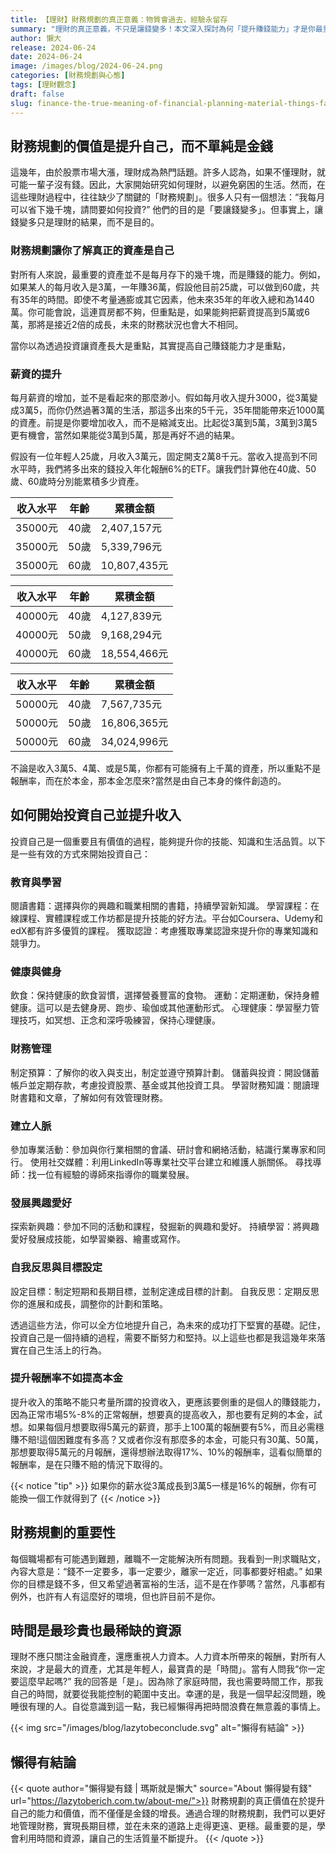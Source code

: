```yaml
---
title: 【理財】財務規劃的真正意義：物質會過去，經驗永留存
summary: "理財的真正意義，不只是讓錢變多！本文深入探討為何「提升賺錢能力」才是你最重要的資產。透過數據分析，揭示薪資提升對財富累積的巨大影響，並分享如何投資自己，讓物質會過去，經驗永留存，實現真正的財務自由。"
author: 懶大
release: 2024-06-24
date: 2024-06-24
image: /images/blog/2024-06-24.png
categories: [財務規劃與心態]
tags: [理財觀念]
draft: false
slug: finance-the-true-meaning-of-financial-planning-material-things-fade-experiences-last-forever
---
```

## 財務規劃的價值是提升自己，而不單純是金錢

這幾年，由於股票市場大漲，理財成為熱門話題。許多人認為，如果不懂理財，就可能一輩子沒有錢。因此，大家開始研究如何理財，以避免窮困的生活。然而，在這些理財過程中，往往缺少了關鍵的「財務規劃」。很多人只有一個想法：“我每月可以省下幾千塊，請問要如何投資?” 他們的目的是「要讓錢變多」。但事實上，讓錢變多只是理財的結果，而不是目的。

### 財務規劃讓你了解真正的資產是自己

對所有人來說，最重要的資產並不是每月存下的幾千塊，而是賺錢的能力。例如，如果某人的每月收入是3萬，一年賺36萬，假設他目前25歲，可以做到60歲，共有35年的時間。即使不考量通膨或其它因素，他未來35年的年收入總和為1440萬。你可能會說，這連買房都不夠，但重點是，如果能夠把薪資提高到5萬或6萬，那將是接近2倍的成長，未來的財務狀況也會大不相同。

當你以為透過投資讓資產長大是重點，其實提高自己賺錢能力才是重點，

### 薪資的提升

每月薪資的增加，並不是看起來的那麼渺小。假如每月收入提升3000，從3萬變成3萬5，而你仍然過著3萬的生活，那這多出來的5千元，35年間能帶來近1000萬的資產。前提是你要增加收入，而不是縮減支出。比起從3萬到5萬，3萬到3萬5更有機會，當然如果能從3萬到5萬，那是再好不過的結果。

假設有一位年輕人25歲，月收入3萬元，固定開支2萬8千元。當收入提高到不同水平時，我們將多出來的錢投入年化報酬6%的ETF。讓我們計算他在40歲、50歲、60歲時分別能累積多少資產。

| 收入水平 | 年齡 | 累積金額 |
| --- | --- | --- |
| 35000元 | 40歲 | 2,407,157元 |
| 35000元 | 50歲 | 5,339,796元 |
| 35000元 | 60歲 | 10,807,435元 |

| 收入水平 | 年齡 | 累積金額 |
| --- | --- | --- |
| 40000元 | 40歲 | 4,127,839元 |
| 40000元 | 50歲 | 9,168,294元 |
| 40000元 | 60歲 | 18,554,466元 |

| 收入水平 | 年齡 | 累積金額 |
| --- | --- | --- |
| 50000元 | 40歲 | 7,567,735元 |
| 50000元 | 50歲 | 16,806,365元 |
| 50000元 | 60歲 | 34,024,996元 |

不論是收入3萬5、4萬、或是5萬，你都有可能擁有上千萬的資產，所以重點不是報酬率，而在於本金，那本金怎麼來?當然是由自己本身的條件創造的。

## 如何開始投資自己並提升收入

投資自己是一個重要且有價值的過程，能夠提升你的技能、知識和生活品質。以下是一些有效的方式來開始投資自己：

### 教育與學習
閱讀書籍：選擇與你的興趣和職業相關的書籍，持續學習新知識。
學習課程：在線課程、實體課程或工作坊都是提升技能的好方法。平台如Coursera、Udemy和edX都有許多優質的課程。
獲取認證：考慮獲取專業認證來提升你的專業知識和競爭力。 
### 健康與健身
飲食：保持健康的飲食習慣，選擇營養豐富的食物。
運動：定期運動，保持身體健康。這可以是去健身房、跑步、瑜伽或其他運動形式。
心理健康：學習壓力管理技巧，如冥想、正念和深呼吸練習，保持心理健康。
### 財務管理
制定預算：了解你的收入與支出，制定並遵守預算計劃。
儲蓄與投資：開設儲蓄帳戶並定期存款，考慮投資股票、基金或其他投資工具。
學習財務知識：閱讀理財書籍和文章，了解如何有效管理財務。 
### 建立人脈
參加專業活動：參加與你行業相關的會議、研討會和網絡活動，結識行業專家和同行。
使用社交媒體：利用LinkedIn等專業社交平台建立和維護人脈關係。
尋找導師：找一位有經驗的導師來指導你的職業發展。
### 發展興趣愛好
探索新興趣：參加不同的活動和課程，發掘新的興趣和愛好。
持續學習：將興趣愛好發展成技能，如學習樂器、繪畫或寫作。
### 自我反思與目標設定
設定目標：制定短期和長期目標，並制定達成目標的計劃。
自我反思：定期反思你的進展和成長，調整你的計劃和策略。

透過這些方法，你可以全方位地提升自己，為未來的成功打下堅實的基礎。記住，投資自己是一個持續的過程，需要不斷努力和堅持。以上這些也都是我這幾年來落實在自己生活上的行為。

### 提升報酬率不如提高本金

提升收入的策略不能只考量所謂的投資收入，更應該要側重的是個人的賺錢能力，因為正常市場5%-8%的正常報酬，想要真的提高收入，那也要有足夠的本金，試想。如果每個月想要取得5萬元的薪資，那手上100萬的報酬要有5%，而且必需穩賺不賠!這個困難度有多高？又或者你沒有那麼多的本金，可能只有30萬、50萬，那想要取得5萬元的月報酬，還得想辦法取得17%、10%的報酬率，這看似簡單的報酬率，是在只賺不賠的情況下取得的。

{{< notice "tip" >}}
如果你的薪水從3萬成長到3萬5一樣是16%的報酬，你有可能換一個工作就得到了
{{< /notice >}}

## 財務規劃的重要性

每個職場都有可能遇到難題，離職不一定能解決所有問題。我看到一則求職貼文，內容大意是：“錢不一定要多，事一定要少，離家一定近，同事都要好相處。” 如果你的目標是錢不多，但又希望過著富裕的生活，這不是在作夢嗎？當然，凡事都有例外，也許有人有這麼好的環境，但也許目前不是你。

## 時間是最珍貴也最稀缺的資源

理財不應只關注金融資產，還應重視人力資本。人力資本所帶來的報酬，對所有人來說，才是最大的資產，尤其是年輕人，最寶貴的是「時間」。當有人問我“你一定要這麼早起嗎?” 我的回答是「是」。因為除了家庭時間，我也需要時間工作，那我自己的時間，就要從我能控制的範圍中支出。幸運的是，我是一個早起沒問題，晚睡很有理的人。自從意識到這一點，我已經懶得再把時間浪費在無意義的事情上。

{{< img src="/images/blog/lazytobeconclude.svg" alt="懶得有結論" >}}
## 懶得有結論

{{< quote author="懶得變有錢 | 瑪斯就是懶大" source="About 懶得變有錢" url="https://lazytoberich.com.tw/about-me/">}}
財務規劃的真正價值在於提升自己的能力和價值，而不僅僅是金錢的增長。通過合理的財務規劃，我們可以更好地管理財務，實現長期目標，並在未來的道路上走得更遠、更穩。最重要的是，學會利用時間和資源，讓自己的生活質量不斷提升。
{{< /quote >}}

